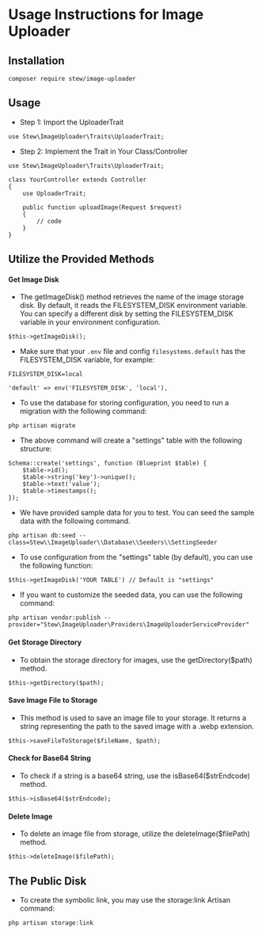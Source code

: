 # Usage Instructions for Image Uploader

## Installation

```
composer require stew/image-uploader
```

## Usage

- Step 1: Import the UploaderTrait

```angular2html
use Stew\ImageUploader\Traits\UploaderTrait;
```

- Step 2: Implement the Trait in Your Class/Controller

```angular2html
use Stew\ImageUploader\Traits\UploaderTrait;

class YourController extends Controller
{
    use UploaderTrait;

    public function uploadImage(Request $request)
    {
        // code
    }
}
```

## Utilize the Provided Methods

 #### Get Image Disk

- The getImageDisk() method retrieves the name of the image storage disk. By default, it reads the FILESYSTEM_DISK environment variable. You can specify a different disk by setting the FILESYSTEM_DISK variable in your environment configuration.

```angular2html
$this->getImageDisk();
```

- Make sure that your `.env` file and config `filesystems.default` has the FILESYSTEM_DISK variable, for example:


```angular2html
FILESYSTEM_DISK=local
```


``` angular2html
'default' => env('FILESYSTEM_DISK', 'local'),
```

- To use the database for storing configuration, you need to run a migration with the following command:

```angular2html
php artisan migrate
```

- The above command will create a "settings" table with the following structure:

```angular2html
Schema::create('settings', function (Blueprint $table) {
    $table->id();
    $table->string('key')->unique();
    $table->text('value');
    $table->timestamps();
});
```

- We have provided sample data for you to test. You can seed the sample data with the following command.

```angular2html
php artisan db:seed --class=Stew\\ImageUploader\\Database\\Seeders\\SettingSeeder
```

- To use configuration from the "settings" table (by default), you can use the following function:

```angular2html
$this->getImageDisk('YOUR TABLE') // Default is "settings"
```

- If you want to customize the seeded data, you can use the following command:

```angular2html
php artisan vendor:publish --provider="Stew\ImageUploader\Providers\ImageUploaderServiceProvider"
```
#### Get Storage Directory

 - To obtain the storage directory for images, use the getDirectory($path) method.

```angular2html
$this->getDirectory($path);
```

#### Save Image File to Storage

- This method is used to save an image file to your storage. It returns a string representing the path to the saved image with a .webp extension.

```angular2html
$this->saveFileToStorage($fileName, $path);
```

#### Check for Base64 String

- To check if a string is a base64 string, use the isBase64($strEndcode) method.

```angular2html
$this->isBase64($strEndcode);
```

#### Delete Image

- To delete an image file from storage, utilize the deleteImage($filePath) method.

```angular2html
$this->deleteImage($filePath);
```

## The Public Disk
- To create the symbolic link, you may use the storage:link Artisan command:

```angular2html
php artisan storage:link
```

